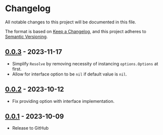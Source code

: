 # Changelog

All notable changes to this project will be documented in this file.

The format is based on [Keep a Changelog](https://keepachangelog.com/en/1.0.0/),
and this project adheres to [Semantic Versioning](https://semver.org/spec/v2.0.0.html).

## [0.0.3] - 2023-11-17

* Simplify `Resolve` by removing necessity of instancing `options.Options` at first.
* Allow for interface option to be `nil` if default value is `nil`.

## [0.0.2] - 2023-10-12

* Fix providing option with interface implementation.

## [0.0.1] - 2023-10-09

* Release to GitHub

[0.0.3]: https://github.com/SevenOfSpades/go-just-options/releases/tag/v0.0.3
[0.0.2]: https://github.com/SevenOfSpades/go-just-options/releases/tag/v0.0.2
[0.0.1]: https://github.com/SevenOfSpades/go-just-options/releases/tag/v0.0.1